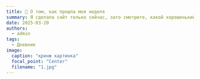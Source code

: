 ```yaml
---
title: 🤡 О том, как прошла моя неделя
summary: Я сделала сайт только сейчас, зато смотрите, какой хорошенький!
date: 2025-03-20
authors:
  - admin
tags:
  - Дневник
image:
  caption: "кринж картинка"
  focal_point: "Center"
  filename: "1.jpg"
---
```

